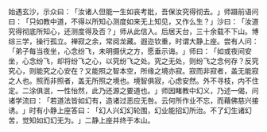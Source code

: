 始遇玄沙，示众曰：​「汝诸人但能一生如丧考妣，吾保汝究得彻去。​」师蹑前语问曰：​「只如教中道，不得以所知心测度如来无上知见，又作么生？​」沙曰：​「汝道究得彻底所知心，还测度得及否？​」师从此信入。后居天台，三十余载不下山。博综三学，操行孤立。禅寂之余，常阅龙藏。遐迩钦重，时谓大静上座。尝有人问：​「弟子每当夜坐，心念纷飞，未明摄伏之方，愿垂示诲。​」师曰：​「如或夜间安坐，心念纷飞，却将纷飞之心，以究纷飞之处。究之无处，则纷飞之念何存？反究究心，则能究之心安在？又能照之智本空，所缘之境亦寂。寂而非寂者，盖无能寂之人也。照而非照者，盖无所照之境也。境智俱寂，心虑安然。外不寻枝，内不住定。二涂俱泯，一性怡然，此乃还源之要道也。​」师因睹教中幻义，乃述一偈，问诸学流曰：​「若道法皆如幻有，造诸过恶应无咎。云何所作业不忘，而藉佛慈兴接诱。​」时有小静上座答曰：​「幻人兴幻幻轮围，幻业能招幻所治。不了幻生诸幻苦，觉知如幻幻无为。​」二静上座并终于本山。